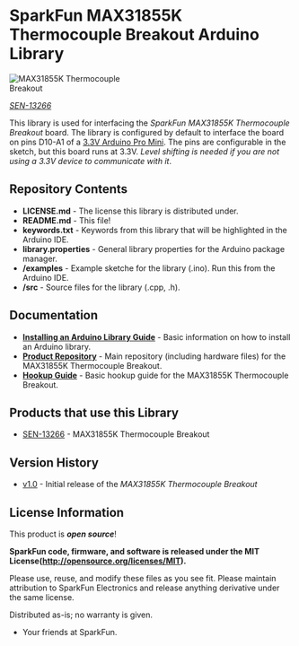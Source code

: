 SparkFun MAX31855K Thermocouple Breakout Arduino Library
========================================

<img src="https://cdn.sparkfun.com/assets/learn_tutorials/3/3/1/MAX31855K_Thermocouple_Digitizer_Hookup_Guide-05.jpg" alt="MAX31855K Thermocouple Breakout" style="max-width:50%"/>

[*SEN-13266*](https://www.sparkfun.com/products/13266)

This library is used for interfacing the *SparkFun MAX31855K Thermocouple Breakout* board.  The library is configured by default to interface the board on pins D10-A1 of a [3.3V Arduino Pro Mini](https://www.sparkfun.com/products/11114).  The pins are configurable in the sketch, but this board runs at 3.3V. *Level shifting is needed if you are not using a 3.3V device to communicate with it*.

Repository Contents
-------------------

* **LICENSE.md** - The license this library is distributed under.
* **README.md** - This file!
* **keywords.txt** - Keywords from this library that will be highlighted in the Arduino IDE.
* **library.properties** - General library properties for the Arduino package manager.
* **/examples** - Example sketche for the library (.ino). Run this from the Arduino IDE.
* **/src** - Source files for the library (.cpp, .h).

Documentation
--------------

* **[Installing an Arduino Library Guide](https://learn.sparkfun.com/tutorials/installing-an-arduino-library)** - Basic information on how to install an Arduino library.
* **[Product Repository](https://github.com/sparkfun/MAX31855K_Thermocouple_Breakout)** - Main repository (including hardware files) for the MAX31855K Thermocouple Breakout.
* **[Hookup Guide](https://learn.sparkfun.com/tutorials/max31855k-thermocouple-breakout-hookup-guide)** - Basic hookup guide for the MAX31855K Thermocouple Breakout.

Products that use this Library
---------------------------------

* [SEN-13266](https://www.sparkfun.com/products/13266) - MAX31855K Thermocouple Breakout

Version History
---------------

* [v1.0](https://www.sparkfun.com/products/13266) - Initial release of the *MAX31855K Thermocouple Breakout*

License Information
-------------------

This product is _**open source**_!

**SparkFun code, firmware, and software is released under the MIT License(http://opensource.org/licenses/MIT).**

Please use, reuse, and modify these files as you see fit. Please maintain attribution to SparkFun Electronics and release anything derivative under the same license.

Distributed as-is; no warranty is given.

- Your friends at SparkFun.

_<COLLABORATION CREDIT>_
